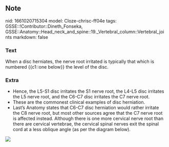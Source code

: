 ## Note
nid: 1661020715304
model: Cloze-chrisc-ff04e
tags: GSSE::!Contributor::Dineth_Fonseka, GSSE::Anatomy::Head_neck_and_spine::19._Vertebral_column::Vertebral_joints
markdown: false

### Text
<div>
  When a disc herniates, the nerve root irritated is typically that
  which is numbered {{c1::one below}} the level of the disc.
</div>

### Extra
<div>
  <ul>
    <li>Hence, the L5-S1 disc irritates the S1 nerve root, the
    L4-L5 disc irritates the L5 nerve root, and the C6-C7 disc
    irritates the C7 nerve root.
    <li>These are the commonest clinical examples of disc
    herniation.
    <li>Last’s Anatomy states that C6-C7 disc herniation would
    rather irritate the C8 nerve root, but most other sources agree
    that the C7 nerve root is affected instead. Although there is
    one more cervical nerve root than there are cervical vertebrae,
    the cervical spinal nerves exit the spinal cord at a less
    oblique angle (as per the diagram below).
  </ul>
  <div><img src=
  "paste-6effd1f5b275f66ef7e2b518355413eb51444f3d.jpg"></div>
</div>
